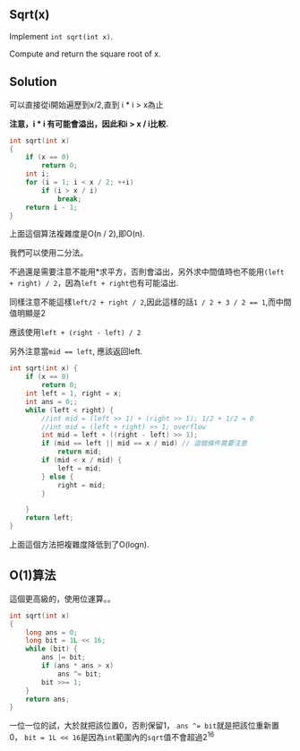 ## Sqrt(x)

Implement `int sqrt(int x)`.

Compute and return the square root of x.

## Solution

可以直接從i開始遍歷到x/2,直到 i * i > x為止

**注意，i * i 有可能會溢出，因此和i > x / i比較.**
```c
int sqrt(int x)
{
	if (x == 0)
		return 0;
	int i;
	for (i = 1; i < x / 2; ++i)
		if (i > x / i)
			break;
	return i - 1;
}
```

上面這個算法複雜度是O(n / 2),即O(n).

我們可以使用二分法。

不過還是需要注意不能用\*求平方，否則會溢出，另外求中間值時也不能用`(left + right) / 2`，因為`left + right`也有可能溢出.

同樣注意不能這樣`left/2 + right / 2`,因此這樣的話`1 / 2 + 3 / 2 == 1`,而中間值明顯是2

應該使用`left + (right - left) / 2`

另外注意當`mid == left`, 應該返回left.
```c
int sqrt(int x) {
	if (x == 0)
		return 0;
	int left = 1, right = x;
	int ans = 0;;
	while (left < right) {
		//int mid = (left >> 1) + (right >> 1); 1/2 + 1/2 = 0
		//int mid = (left + right) >> 1; overflow
		int mid = left + ((right - left) >> 1);
		if (mid == left || mid == x / mid) // 這個條件需要注意
			return mid;
		if (mid < x / mid) {
			left = mid;
		} else {
			right = mid;
		}

	}
	return left;
}
```


上面這個方法把複雜度降低到了O(logn).

## O(1)算法

這個更高級的，使用位運算。。

```c
int sqrt(int x)
{
	long ans = 0;
	long bit = 1L << 16;
	while (bit) {
		ans |= bit;
		if (ans * ans > x)
			ans ^= bit;
		bit >>= 1;
	}
	return ans;
}
```
一位一位的試，大於就把該位置0，否則保留1， `ans ^= bit`就是把該位重新置0， `bit = 1L << 16`是因為`int`範圍內的`sqrt`值不會超過2<sup>16</sup>
